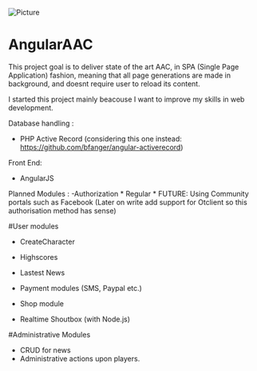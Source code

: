 ![Picture](https://travis-ci.org/Tarjei400/AngularAAC.svg?branch=master)

# AngularAAC


This project goal is to deliver state of the art AAC, in SPA (Single Page Application) fashion, 
meaning that all page generations are made in background, and doesnt require user to reload its content. 

I started this project mainly beacouse I want to improve my skills in web development. 


Database handling  : 
 - PHP Active Record
 (considering this one instead: https://github.com/bfanger/angular-activerecord)

Front End: 
 - AngularJS 

Planned Modules : 
 -Authorization
  	 * Regular
	 * FUTURE: Using Community portals such as Facebook
  	  (Later on write add support for Otclient so this authorisation method has sense) 


#User modules

 - CreateCharacter
 
 - Highscores 
 - Lastest News 

 - Payment modules 
   (SMS, Paypal etc.) 

 - Shop module

 - Realtime Shoutbox (with Node.js)


#Administrative Modules
 
 - CRUD for news 
 - Administrative actions upon players.
 





